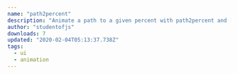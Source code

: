 ```yaml
---
name: "path2percent"
description: "Animate a path to a given percent with path2percent and [svelte](http://svelte.dev)."
author: "studentofjs"
downloads: 7
updated: "2020-02-04T05:13:37.738Z"
tags: 
  - ui
  - animation
---
```

